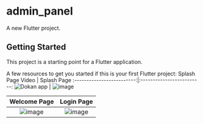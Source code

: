 # admin_panel

A new Flutter project.

## Getting Started

This project is a starting point for a Flutter application.

A few resources to get you started if this is your first Flutter project:
Splash Page Video             |  Splash Page
:-------------------------:|:-------------------------:
![Dokan app](https://user-images.githubusercontent.com/47666475/207502687-f972e4f3-a7bc-425d-bc9a-7f78884051b3.gif)  |  ![image](https://user-images.githubusercontent.com/47666475/207502932-27f16fbf-db2a-457e-a0b1-3f7c0d39d80c.png)


Welcome Page             |  Login Page
:-------------------------:|:-------------------------:
![image](https://user-images.githubusercontent.com/47666475/207396399-86bc0525-4e38-4a7c-b1a7-c291ff27c654.png)  |  ![image](https://user-images.githubusercontent.com/47666475/207396469-dab6c317-ac7b-4ca6-affb-2afa783fb95e.png)


